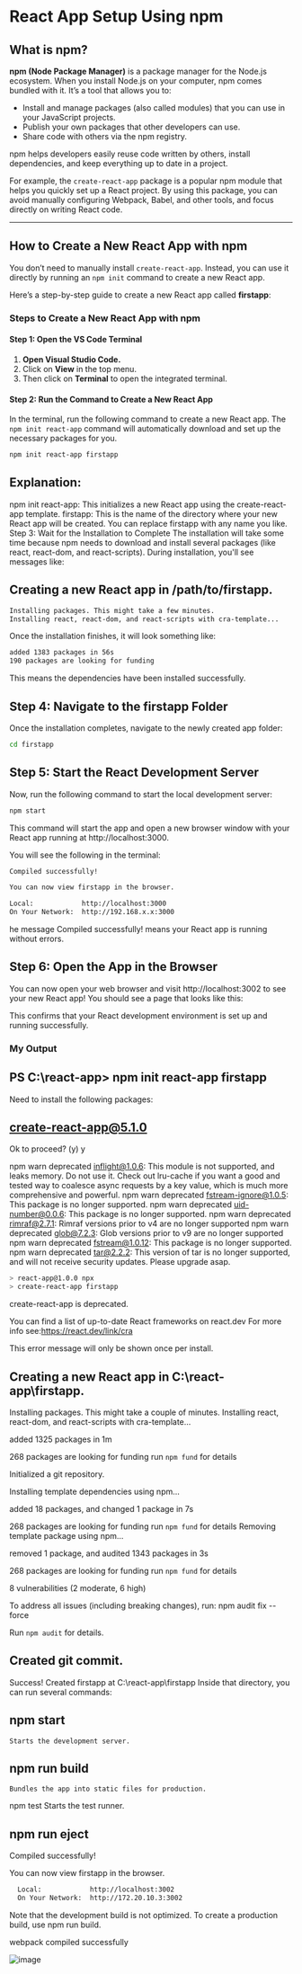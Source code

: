 # React App Setup Using npm

## What is npm?

**npm (Node Package Manager)** is a package manager for the Node.js ecosystem. When you install Node.js on your computer, npm comes bundled with it. It’s a tool that allows you to:

- Install and manage packages (also called modules) that you can use in your JavaScript projects.
- Publish your own packages that other developers can use.
- Share code with others via the npm registry.

npm helps developers easily reuse code written by others, install dependencies, and keep everything up to date in a project.

For example, the `create-react-app` package is a popular npm module that helps you quickly set up a React project. By using this package, you can avoid manually configuring Webpack, Babel, and other tools, and focus directly on writing React code.

---

## How to Create a New React App with npm

You don’t need to manually install `create-react-app`. Instead, you can use it directly by running an `npm init` command to create a new React app.

Here’s a step-by-step guide to create a new React app called **firstapp**:

### Steps to Create a New React App with npm

#### Step 1: Open the VS Code Terminal

1. **Open Visual Studio Code.**
2. Click on **View** in the top menu.
3. Then click on **Terminal** to open the integrated terminal.

#### Step 2: Run the Command to Create a New React App

In the terminal, run the following command to create a new React app. The `npm init react-app` command will automatically download and set up the necessary packages for you.

```bash
npm init react-app firstapp

```
## Explanation:

npm init react-app: This initializes a new React app using the create-react-app template.
firstapp: This is the name of the directory where your new React app will be created. You can replace firstapp with any name you like.
Step 3: Wait for the Installation to Complete
The installation will take some time because npm needs to download and install several packages (like react, react-dom, and react-scripts). During installation, you'll see messages like:


## Creating a new React app in /path/to/firstapp.
```bash
Installing packages. This might take a few minutes.
Installing react, react-dom, and react-scripts with cra-template...
```
Once the installation finishes, it will look something like:

```bash
added 1383 packages in 56s
190 packages are looking for funding
```
This means the dependencies have been installed successfully.

## Step 4: Navigate to the firstapp Folder
Once the installation completes, navigate to the newly created app folder:
```bash
cd firstapp
```
## Step 5: Start the React Development Server
Now, run the following command to start the local development server:

```bash
npm start
```
This command will start the app and open a new browser window with your React app running at http://localhost:3000.

You will see the following in the terminal:
```bash
Compiled successfully!

You can now view firstapp in the browser.

Local:            http://localhost:3000
On Your Network:  http://192.168.x.x:3000
```
he message Compiled successfully! means your React app is running without errors.

## Step 6: Open the App in the Browser
You can now open your web browser and visit http://localhost:3002 to see your new React app! You should see a page that looks like this:

This confirms that your React development environment is set up and running successfully.

### My Output
## PS C:\react-app> npm init react-app firstapp
>> 
Need to install the following packages:
## create-react-app@5.1.0
Ok to proceed? (y) y

npm warn deprecated inflight@1.0.6: This module is not supported, and leaks memory. Do not use it. Check out lru-cache if you want a good and tested way to coalesce async requests by a key value, which is much more comprehensive and powerful.
npm warn deprecated fstream-ignore@1.0.5: This package is no longer supported.
npm warn deprecated uid-number@0.0.6: This package is no longer supported.
npm warn deprecated rimraf@2.7.1: Rimraf versions prior to v4 are no longer supported
npm warn deprecated glob@7.2.3: Glob versions prior to v9 are no longer supported
npm warn deprecated fstream@1.0.12: This package is no longer supported.
npm warn deprecated tar@2.2.2: This version of tar is no longer supported, and will not receive security updates. Please upgrade asap.
```bash 
> react-app@1.0.0 npx
> create-react-app firstapp
```
create-react-app is deprecated.

You can find a list of up-to-date React frameworks on react.dev
For more info see:https://react.dev/link/cra

This error message will only be shown once per install.

## Creating a new React app in C:\react-app\firstapp.

Installing packages. This might take a couple of minutes.
Installing react, react-dom, and react-scripts with cra-template...


added 1325 packages in 1m

268 packages are looking for funding
  run `npm fund` for details

Initialized a git repository.

Installing template dependencies using npm...

added 18 packages, and changed 1 package in 7s

268 packages are looking for funding
  run `npm fund` for details
Removing template package using npm...


removed 1 package, and audited 1343 packages in 3s

268 packages are looking for funding
  run `npm fund` for details

8 vulnerabilities (2 moderate, 6 high)

To address all issues (including breaking changes), run:
  npm audit fix --force

Run `npm audit` for details.

## Created git commit.

Success! Created firstapp at C:\react-app\firstapp
Inside that directory, you can run several commands:

##  npm start
    Starts the development server.

 ## npm run build
    Bundles the app into static files for production.

  npm test
    Starts the test runner.

##  npm run eject
Compiled successfully!

You can now view firstapp in the browser.

```bash
  Local:            http://localhost:3002
  On Your Network:  http://172.20.10.3:3002
```
Note that the development build is not optimized.
To create a production build, use npm run build.

webpack compiled successfully


![image](https://github.com/user-attachments/assets/930f476f-ec1f-4512-ae93-7d2d1ff9b5b5)

